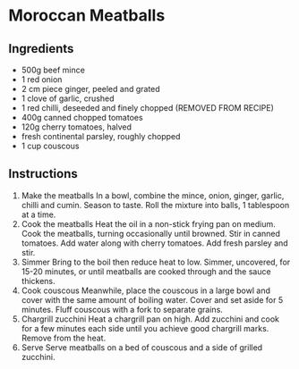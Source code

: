 # Moroccan Meatballs

## Ingredients

- 500g beef mince 
- 1 red onion 
- 2 cm piece ginger, peeled and grated 
- 1 clove of garlic, crushed 
- 1 red chilli, deseeded and finely chopped (REMOVED FROM RECIPE)
- 400g canned chopped tomatoes 
- 120g cherry tomatoes, halved 
- fresh continental parsley, roughly chopped 
- 1 cup couscous 

## Instructions

1. Make the meatballs
In a bowl, combine the mince, onion, ginger, garlic, chilli and cumin. Season to taste. Roll the mixture into balls, 1 tablespoon at a time.
2. Cook the meatballs
Heat the oil in a non-stick frying pan on medium. Cook the meatballs, turning occasionally until browned. Stir in canned tomatoes. Add water along with cherry tomatoes. Add fresh parsley and stir.
3. Simmer
Bring to the boil then reduce heat to low. Simmer, uncovered, for 15-20 minutes, or until meatballs are cooked through and the sauce thickens.
4. Cook couscous
Meanwhile, place the couscous in a large bowl and cover with the same amount of boiling water. Cover and set aside for 5 minutes. Fluff couscous with a fork to separate grains.
5. Chargrill zucchini
Heat a chargrill pan on high. Add zucchini and cook for a few minutes each side until you achieve good chargrill marks. Remove from the heat.
6. Serve
Serve meatballs on a bed of couscous and a side of grilled zucchini.
